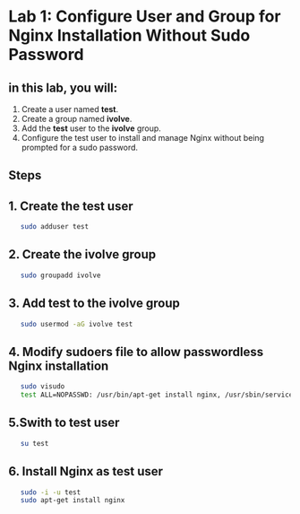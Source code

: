 # Lab 1: Configure User and Group for Nginx Installation Without Sudo Password
## in this lab, you will:
1. Create a user named **test**.
2. Create a group named **ivolve**.
3. Add the **test** user to the **ivolve** group.
4. Configure the test user to install and manage Nginx without being prompted for a sudo password.
## Steps
## 1. Create the test user
```bash
   sudo adduser test

```
## 2. Create the **ivolve** group
```bash
   sudo groupadd ivolve

```
## 3. Add **test** to the **ivolve** group
```bash
   sudo usermod -aG ivolve test

```
## 4. Modify sudoers file to allow passwordless Nginx installation
```bash
   sudo visudo
   test ALL=NOPASSWD: /usr/bin/apt-get install nginx, /usr/sbin/service nginx *

```
## 5.Swith to test user
```bash
   su test

```


## 6. Install Nginx as **test** user
```bash
   sudo -i -u test
   sudo apt-get install nginx

```





